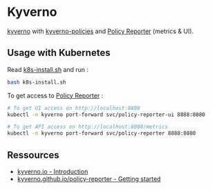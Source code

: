 # Kyverno

[kyverno](https://artifacthub.io/packages/helm/kyverno/kyverno) with [kyverno-policies](https://artifacthub.io/packages/helm/kyverno/kyverno-policies) and [Policy Reporter](https://kyverno.github.io/policy-reporter/) (metrics & UI).

## Usage with Kubernetes

Read [k8s-install.sh](k8s-install.sh) and run :

```bash
bash k8s-install.sh
```

To get access to [Policy Reporter](https://kyverno.github.io/policy-reporter/) :

```bash
# To get UI access on http://localhost:8888
kubectl -n kyverno port-forward svc/policy-reporter-ui 8888:8080

# To get API access on http://localhost:8888/metrics
kubectl -n kyverno port-forward svc/policy-reporter 8888:8080
```

## Ressources

* [kyverno.io - Introduction](https://kyverno.io/docs/introduction/)
* [kyverno.github.io/policy-reporter - Getting started](https://kyverno.github.io/policy-reporter/guide/getting-started)

